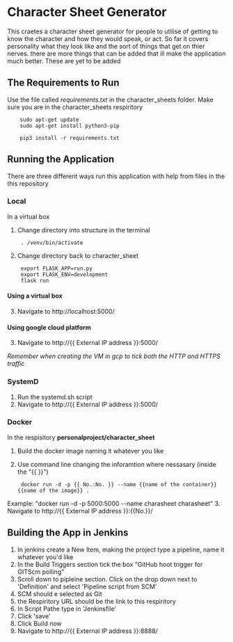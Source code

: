 # Character Sheet Generator
This craetes a character sheet generator for people to utilise of getting to know the character and how they would speak, or act. So far it covers personality what they look like and the sort of things that get on thier nerves. there are more things that can be added that ill make the application much better. These are yet to be added

## The Requirements to Run
Use the file called *requirements.txt* in the character_sheets folder.
Make sure you are in the character_sheets respiritory

        sudo apt-get update
        sudo apt-get install python3-pip

        pip3 install -r requirements.txt

## Running the Application
There are three different ways run this application with help from files in the this repository 


### Local 
In a virtual box 
1. Change directory into structure in the terminal
    
        . /venv/bin/activate
    
2. Change directory back to character_sheet

        export FLASK_APP=run.py
        export FLASK_ENV=development
        flask run

#### Using a virtual box
    
3. Navigate to http://localhost:5000/

#### Using google cloud platform 

3. Navigate to http://{{ External IP address }}:5000/  
    
*Remember when creating the VM in gcp to tick both the HTTP and HTTPS traffic*

### SystemD
1. Run the systemd.sh script 
2. Navigate to http://{{ External IP address }}:5000/  
    
### Docker
In the respisitory **personalproject/character_sheet** 
1. Build the docker image naming it whatever you like
2. Use command line changing the inforamtion where nessasary (inside the "{{ }}")

        docker run -d -p {{ No.:No. }} --name {{name of the container}} {{name of the image}} .

Example:
"docker run -d -p 5000:5000 --name charasheet charasheet"
3. Navigate to http://{{ External IP address }}:{{No.}}/  

## Building the App in Jenkins
1. In jenkins create a New Item, making the project type a pipeline, name it whatever you'd like
2. In the Build Triggers section tick the box "GitHub hoot trigger for GITScm polling"
3. Scroll down to pipleine section. Click on the drop down next to 'Definition' and select 'Pipeline script from SCM'
4. SCM should e selected as Git
5. the Respiritory URL should be the link to this respiritory
6. In Script Pathe type in 'Jenkinsfile'
7. Click 'save'
8. Click Build now 
9. Navigate to http://{{ External IP address }}:8888/

